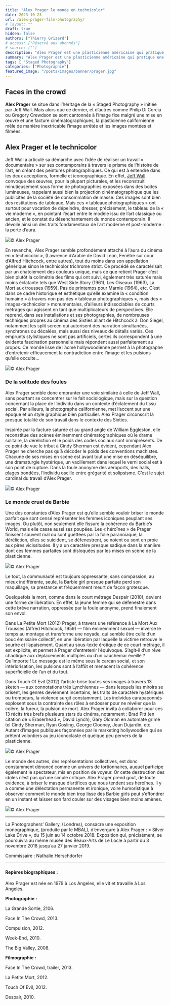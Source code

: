 ```yaml
---
title: "Alex Prager le monde en technicolor"
date: 2023-10-23
url: /alex-prager-film-photography/
# layout: ""
draft: true
hidden: false
authors: ["Thierry Grizard"]
# access: ["Réservé aux abonnés"]
# source: [""]
description: "Alex Prager est une plasticienne américaine qui pratique une photographie cinématographique citant les sixties pour mieux en faire éclater le modèle"
summary: "Alex Prager est une plasticienne américaine qui pratique une photographie cinématographique citant les sixties pour mieux en faire éclater le modèle"
tags: [ "Staged Photography"]
categories: ["Photographie"]
featured_image: "/posts/images/banner/prager.jpg"
---
```

## Faces in the crowd

**Alex Prager** se situe dans l’héritage de la « Staged Photography » initiée par Jeff Wall. Mais alors que ce dernier, et d’autres comme Philip Di Corcia ou Gregory Crewdson se sont cantonnés à l’image fixe malgré une mise en œuvre et une facture cinématographiques, la plasticienne californienne mêle de manière inextricable l’image arrêtée et les images montées et filmées.

## Alex Prager et le technicolor

Jeff Wall a articulé sa démarche avec l’idée de réaliser un travail « documentaire » sur ses contemporains à travers le prisme de l’histoire de l’art, en créant des peintures photographiques. Ce qui est à entendre dans les deux acceptions, formelle et iconographique. En effet, [Jeff Wall](/jeff-wall-la-photographie-mise-en-scene/) convoque des œuvres, pour la plupart picturales, et les reconstruit minutieusement sous forme de photographies exposées dans des boites lumineuses, rappelant aussi bien la projection cinématographique que les publicités de la société de consommation de masse. Ces images sont bien des restitutions de tableaux. Mais ces « tableaux photographiques » ont surtout pour vocation de dépeindre, dresser, précisément, le tableau de la « vie moderne », en pointant l’écart entre le modèle issu de l’art classique ou ancien, et le constat du désenchantement du monde contemporain. Il dévoile ainsi un des traits fondamentaux de l’art moderne et post-moderne : la perte d’aura.

![](/posts/images/prager/alex-prager-photography-face-in-the-crowd-ld-1030x515.jpg)© Alex Prager

En revanche,  Alex Prager semble profondément attaché à l’aura du cinéma en « technicolor », (Lawrence d’Arabie de David Lean, Fenêtre sur cour d’Alfred Hitchcock, entre autres), tout du moins dans son appellation générique sinon le technicolor trichrome strict. Ce procédé se caractérisait par un chatoiement des couleurs unique, mais ce que retient Prager c’est bien plutôt la colimétrie des films qui ont suivi, également très saturée mais moins éclatante tels que West Side Story (1961), Les Oiseaux (1963), La Mort aux trousses (1959), Pas de printemps pour Marnie (1964), etc. C’est dans ce cadre historique et esthétique qu’elle examine la « condition humaine » à travers non pas des « tableaux photographiques », mais des « images-technicolor » monumentales, d’ailleurs indissociables de courts métrages qui agissent en tant que multiplicateurs de perspectives. Elle reprend, dans ses installations et ses photographies, de nombreuses techniques propres au cinéma des Sixties allant de Hitchcock à  Don Siegel, notamment les split screen qui autorisent des narration simultanées, synchrones ou décalées, mais aussi des niveaux de détails variés. Ces emprunts stylistiques ne sont pas artificiels, certes ils correspondent à une évidente fascination personnelle mais répondent aussi parfaitement au propos. Ce monde lisse de l’acmé hollywoodienne permet à la photographe d’entretenir efficacement la contradiction entre l’image et les pulsions qu’elle occulte...

![](/posts/images/prager/alex-prager-photography-face-in-the-crowd-40.jpg)© Alex Prager

### De la solitude des foules

Alex Prager semble donc emprunter une voie similaire à celle de Jeff Wall, sans pourtant se concentrer sur le fait sociologique, mais sur la question concernant la place de l’individu dans un contexte d’éclatement du tissu social. Par ailleurs, la photographe californienne, met l’accent sur une époque et un style graphique bien particulier. Alex Prager circonscrit la presque totalité de son travail dans le contexte des Sixties.

Inspirée par la facture saturée et au grand angle de William Eggleston, elle reconstitue des scènes éminemment cinématographiques où le drame solitaire, la déréliction et le poids des codes sociaux sont omniprésents. De ce point de vue le tribut à Cindy Sherman est évident, cependant Alex Prager ne cherche pas qu’à décoder le poids des conventions machistes. Chacune de ses mises en scène est avant tout une mise en déséquilibre, une dramaturgie hystérique, un vacillement dans lequel le verni social est à son point de rupture. Dans la foule anonyme des aéroports, des halls, plages bondées, l’individu oscille entre grégarité et solipsisme. C’est le sujet cardinal du travail d’Alex Prager.

![](/posts/images/prager/alex-prager-photography-face-in-the-crowd-20.jpg)© Alex Prager

### Le monde cruel de Barbie

Une des constantes d’Alex Prager est qu’elle semble vouloir briser le monde parfait que sont censé représenter les femmes iconiques peuplant ses images. Ou plutôt, non seulement elle fissure la cohérence du Barbie’s World, mais elle casse aussi ses poupées. Les « héroïnes » de Prager finissent souvent mal ou sont guettées par la folie paranoïaque, la déréliction, elles se suicident, se défenestrent, se noient ou sont en proie aux pires vicissitudes. Il y a un caractère presque sadique dans la manière dont ces femmes parfaites sont disloquées par les mises en scène de la plasticienne.

![](/posts/images/prager/alex-prager-photography-face-in-the-crowd-38.jpg)© Alex Prager

Le tout, la communauté est toujours oppressante, sans compassion, au mieux indifférente, seule, la Barbie girl presque parfaite perd son maquillage, sa prestance et fréquemment meurt de façon grotesque.

Quelquefois la mort, comme dans le court métrage Despair (2010), devient une forme de libération. En effet, la jeune femme qui se défenestre dans cette brève narration, oppressée par la foule anonyme, prend finalement son envol.

Dans La Petite Mort (2012) Prager, à travers une référence à La Mort Aux Trousses (Alfred Hitchcock, 1959) — film éminemment sexuel — inverse le temps au montage et transforme une noyade, qui semble être celle d’un bouc émissaire collectif, en une libération par laquelle la victime retrouve le sourire et l’apaisement. Quant au sous-texte érotique de ce court métrage, il est explicite, et permet à Prager d’entretenir l’équivoque. S’agit-il d’un rêve chaotique aux déplacements multiples ou d’un cauchemar éveillé ? Qu’importe ! Le message est le même sous le carcan social, et son intériorisation, les pulsions sont à l’affût et menacent la cohérence superficielle de l’un et du tout.

Dans Touch Of Evil (2012) l’artiste brise toutes ses images à travers 13 sketch — aux connotations très Lynchiennes — dans lesquels les miroirs se brisent, les genres deviennent incertains, les traits de caractère hystériques ou trompeurs, la violence surgit constamment. Les individus carapaçonnés explosent sous la contrainte des rôles à endosser pour ne révéler que la colère, la fureur, la pulsion de mort. Alex Prager invita à collaborer pour ces 13 récits très brefs plusieurs stars du cinéma, notamment : Brad Pitt (en citation de « Eraserhead », David Lynch), Gary Oldman en automate grimé tel Cindy Sherman, Ryan Gosling, George Clooney, Jean Dujardin, etc. Autant d’images publiques façonnées par le marketing hollywoodien qui se prêtent volontiers au jeu iconoclaste et quelque peu pervers de la plasticienne.

![](/posts/images/prager/alex-prager-photography-face-in-the-crowd-50.jpg)© Alex Prager

Le monde des autres, des représentations collectives, est donc constamment dénoncé comme un univers de tortionnaires, auquel participe également le spectateur, mis en position de voyeur. Or cette destruction des idoles n’est pas qu’une simple critique. Alex Prager prend gout, de toute évidence, à briser le masque d’artifices que nous tendent ses héroïnes. Il y a comme une délectation permanente et ironique, voire humoristique à observer comment le monde bien trop lisse des Barbie girls peut s’effondrer en un instant et laisser son fard couler sur des visages bien moins amènes.

![](/posts/images/prager/alex-prager-photography-face-in-the-crowd-39.jpg)© Alex Prager

---

La Photographers’ Gallery, (Londres), consacre une exposition monographique, (produite par le MBAL), d’envergure à Alex Prager : « Silver Lake Drive », du 15 juin au 14 octobre 2018. Exposition qui, précisément, se poursuivra au même musée des Beaux-Arts de Le Locle à partir du 3 novembre 2018 jusqu’au 27 janvier 2019.

Commissaire : Nathalie Herschdorfer

---

#### Repères biographiques :

Alex Prager est née en 1979 à Los Angeles, elle vit et travaille à Los Angeles.

**Photographie :**

La Grande Sortie, 2106.

Face In The Crowd, 2013.

Compulsion, 2012.

Week-End, 2010.

The Big Valley, 2008.

**Filmographie :**

Face In The Crowd, trailer, 2013.

La Petite Mort, 2012.

Touch Of Evil, 2012.

Despair, 2010.